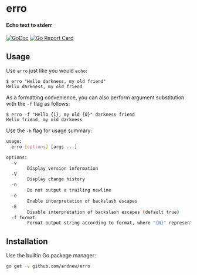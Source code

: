 [docimg]:https://godoc.org/github.com/ardnew/erro?status.svg
[docurl]:https://godoc.org/github.com/ardnew/erro
[repimg]:https://goreportcard.com/badge/github.com/ardnew/erro
[repurl]:https://goreportcard.com/report/github.com/ardnew/erro

# erro
#### Echo text to stderr

[![GoDoc][docimg]][docurl] [![Go Report Card][repimg]][repurl]

## Usage

Use `erro` just like you would `echo`:

```
$ erro "Hello darkness, my old friend"
Hello darkness, my old friend
```

As a formatting convenience, you can also perform argument substitution with the `-f` flag as follows:

```
$ erro -f "Hello {1}, my old {0}" darkness friend
Hello friend, my old darkness
```

Use the `-h` flag for usage summary:

```sh
usage:
  erro [options] [args ...]

options:
  -v
        Display version information
  -V
        Display change history
  -n
        Do not output a trailing newline
  -e
        Enable interpretation of backslash escapes
  -E
        Disable interpretation of backslash escapes (default true)
  -f format
        Format output string according to format, where "{N}" represents argument N
```

## Installation

Use the builtin Go package manager:

```sh
go get -v github.com/ardnew/erro
```
